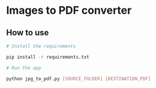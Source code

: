 # Images to PDF converter

## How to use

```bash
# Install the requirements

pip install -r requirements.txt

# Run the app

python jpg_to_pdf.py [SOURCE_FOLDER] [DESTINATION_PDF] 
```